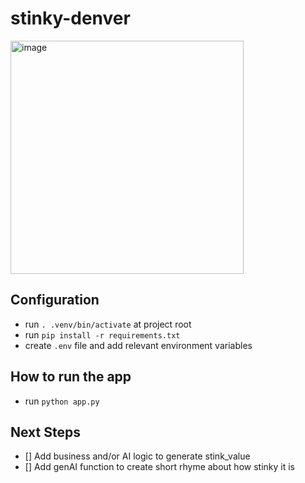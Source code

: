 # stinky-denver

<img width="373" alt="image" src="https://github.com/user-attachments/assets/ff3b3e43-2850-4b9d-af4b-eab8da3b3bf9">

## Configuration
* run `. .venv/bin/activate` at project root
* run `pip install -r requirements.txt`
* create `.env` file and add relevant environment variables

## How to run the app
* run `python app.py`

## Next Steps
- [] Add business and/or AI logic to generate stink_value
- [] Add genAI function to create short rhyme about how stinky it is
